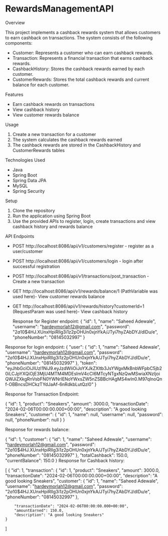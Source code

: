 # RewardsManagementAPI

Overview

This project implements a cashback rewards system that allows customers to earn cashback on transactions. The system consists of the following components:

- Customer: Represents a customer who can earn cashback rewards.
- Transaction: Represents a financial transaction that earns cashback rewards.
- CashbackHistory: Stores the cashback rewards earned by each customer.
- CustomerRewards: Stores the total cashback rewards and current balance for each customer.

Features

- Earn cashback rewards on transactions
- View cashback history
- View customer rewards balance

Usage

1. Create a new transaction for a customer
2. The system calculates the cashback rewards earned
3. The cashback rewards are stored in the CashbackHistory and CustomerRewards tables

Technologies Used

- Java
- Spring Boot
- Spring Data JPA
- MySQL
- Spring Security

Setup

1. Clone the repository
2. Run the application using Spring Boot
3. Use the provided APIs to register, login, create transactions and view cashback history and rewards balance
   

API Endpoints
- POST  http://localhost:8086/api/v1/customers/register - register as a user/customer
- POST  http://localhost:8086/api/v1/customers/login - login after successful registration
- POST  http://localhost:8086/api/v1/transactions/post_transaction - Create a new transaction
- GET   http://localhost:8086/api/v1/rewards/balance/1   (PathVariable was used here)- View customer rewards balance
- GET   http://localhost:8086/api/v1/rewards/history?customerId=1  (RequestParam was used here)- View cashback history

  Response for Register endpoint: 
{
    "id": 1,
    "name": "Saheed Adewale",
    "username": "hardeymorlah12@gmail.com",
    "password": "$2a$10$4HJ.XUnxHpiRllg3i1z2pOHUn0xjnYkA/JTyi7hyZAbDYJ/dlDu/e",
    "phoneNumber": "08145032997"
}

 Response for login endpoint:
 {
    "user": {
        "id": 1,
        "name": "Saheed Adewale",
        "username": "hardeymorlah12@gmail.com",
        "password": "$2a$10$4HJ.XUnxHpiRllg3i1z2pOHUn0xjnYkA/JTyi7hyZAbDYJ/dlDu/e",
        "phoneNumber": "08145032997"
    },
    "token": "eyJhbGciOiJIUzI1NiJ9.eyJzdWIiOiJoYXJkZXltb3JsYWgxMkBnbWFpbC5jb20iLCJpYXQiOjE3MjU4MTM4MDEsImV4cCI6MTcyNTgxNzQwMSwiaXNzIjoiQWJiZXkgRnVsbFN0YWNrIENoYWxsZW5nZSBBcHAgMS4wIn0.M97qInoQnf-OBBncsDHCkzTYdJaAf-6nRdkbLutQzl0"
}

Response for Transaction Endpoint:

{
    "id": 1,
    "product": "Sneakers",
    "amount": 3000.0,
    "transactionDate": "2024-02-06T00:00:00.000+00:00",
    "description": "A good looking Sneakers",
    "customer": {
        "id": 1,
        "name": null,
        "username": null,
        "password": null,
        "phoneNumber": null
    }
}

Response for rewards balance:

{
    "id": 1,
    "customer": {
        "id": 1,
        "name": "Saheed Adewale",
        "username": "hardeymorlah12@gmail.com",
        "password": "$2a$10$4HJ.XUnxHpiRllg3i1z2pOHUn0xjnYkA/JTyi7hyZAbDYJ/dlDu/e",
        "phoneNumber": "08145032997"
    },
    "totalCashback": 150.0,
    "currentBalance": 150.0
}
Response for Cashback history: 

[
    {
        "id": 1,
        "transaction": {
            "id": 1,
            "product": "Sneakers",
            "amount": 3000.0,
            "transactionDate": "2024-02-06T00:00:00.000+00:00",
            "description": "A good looking Sneakers",
            "customer": {
                "id": 1,
                "name": "Saheed Adewale",
                "username": "hardeymorlah12@gmail.com",
                "password": "$2a$10$4HJ.XUnxHpiRllg3i1z2pOHUn0xjnYkA/JTyi7hyZAbDYJ/dlDu/e",
                "phoneNumber": "08145032997"
            },
            
        "transactionDate": "2024-02-06T00:00:00.000+00:00",
        "amountEarned": 150.0,
        "description": "A good looking Sneakers"
    }
]
